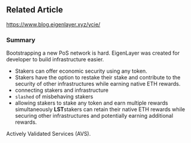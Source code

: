 ## Related Article
https://www.blog.eigenlayer.xyz/ycie/

### Summary
Bootstrapping a new PoS network is hard. EigenLayer was created for developer to build
infrastructure easier.

- Stakers can offer economic security using any token.
- Stakers have the option to restake their stake and contribute to the security of other infrastructures while earning native ETH rewards.
- connecting stakers and infrastructure
- `slashed` of misbehaving stakers
- allowing stakers to stake any token and earn multiple rewards simultaneously **LST**stakers can retain their native ETH rewards while securing other infrastructures and potentially earning additional rewards.



Actively Validated Services (AVS).
